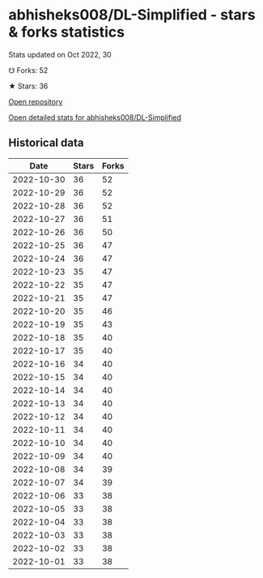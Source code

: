 # abhisheks008/DL-Simplified - stars & forks statistics

Stats updated on Oct 2022, 30

☋ Forks: 52

★ Stars: 36

[Open repository](https://github.com/abhisheks008/DL-Simplified)

[Open detailed stats for abhisheks008/DL-Simplified](https://reviewgithub.com/rep/abhisheks008/DL-Simplified)

## Historical data
| Date | Stars | Forks |
|------|-------|-------|
| 2022-10-30 | 36 | 52 | 
| 2022-10-29 | 36 | 52 | 
| 2022-10-28 | 36 | 52 | 
| 2022-10-27 | 36 | 51 | 
| 2022-10-26 | 36 | 50 | 
| 2022-10-25 | 36 | 47 | 
| 2022-10-24 | 36 | 47 | 
| 2022-10-23 | 35 | 47 | 
| 2022-10-22 | 35 | 47 | 
| 2022-10-21 | 35 | 47 | 
| 2022-10-20 | 35 | 46 | 
| 2022-10-19 | 35 | 43 | 
| 2022-10-18 | 35 | 40 | 
| 2022-10-17 | 35 | 40 | 
| 2022-10-16 | 34 | 40 | 
| 2022-10-15 | 34 | 40 | 
| 2022-10-14 | 34 | 40 | 
| 2022-10-13 | 34 | 40 | 
| 2022-10-12 | 34 | 40 | 
| 2022-10-11 | 34 | 40 | 
| 2022-10-10 | 34 | 40 | 
| 2022-10-09 | 34 | 40 | 
| 2022-10-08 | 34 | 39 | 
| 2022-10-07 | 34 | 39 | 
| 2022-10-06 | 33 | 38 | 
| 2022-10-05 | 33 | 38 | 
| 2022-10-04 | 33 | 38 | 
| 2022-10-03 | 33 | 38 | 
| 2022-10-02 | 33 | 38 | 
| 2022-10-01 | 33 | 38 | 

